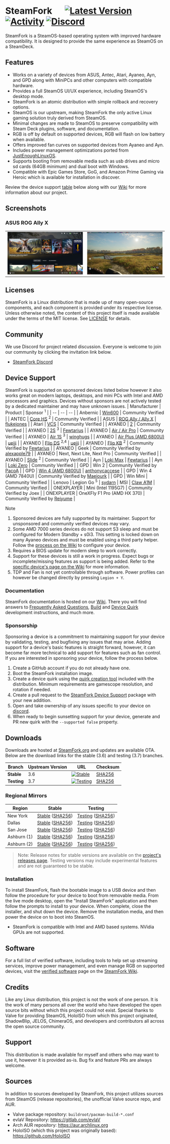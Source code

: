 # SteamFork&nbsp;&nbsp;&nbsp;&nbsp;&nbsp;&nbsp;[![Latest Version](https://img.shields.io/github/v/release/SteamFork/distribution.svg?color=1384B5&label=latest%20version&style=flat-square)](https://github.com/SteamFork/distribution/releases/latest) [![Activity](https://img.shields.io/github/commit-activity/m/SteamFork/distribution?color=1384B5&style=flat-square)](https://github.com/SteamFork/distribution/commits) [![Discord](https://img.shields.io/discord/1245092101193072650?color=1384B5&label=chat&style=flat-square)](https://discord.gg/AQ5rtQstCf)

SteamFork is a SteamOS-based operating system with improved hardware compatibility.  It is designed to provide the same experience as SteamOS on a SteamDeck.

## Features
* Works on a variety of devices from ASUS, Antec, Atari, Ayaneo, Ayn, and GPD along with MiniPCs and other computers with compatible hardware.
* Provides a full SteamOS UI/UX experience, including SteamOS's desktop mode.
* SteamFork is an atomic distribution with simple rollback and recovery options.
* SteamOS is our upstream, making SteamFork the only active Linux gaming solution truly derived from SteamOS.
* Minimal changes are made to SteamOS to preserve compatibility with Steam Deck plugins, software, and documentation.
* RGB is off by default on supported devices, RGB will flash on low battery when available.
* Offers improved fan curves on supported devices from Ayaneo and Ayn.
* Includes power management optimizations ported from [JustEnoughLinuxOS](https://github.com/JustEnoughLinuxOS).
* Supports booting from removable media such as usb drives and micro sd cards (64GB minimum) and dual boot with Windows.
* Compatible with Epic Games Store, GoG, and Amazon Prime Gaming via Heroic which is available for installation in discover.

Review the device support [table](https://github.com/SteamFork#device-support) below along with our [Wiki](https://wiki.steamfork.org) for more information about our project.

## Screenshots
### ASUS ROG Ally X
<table>
  <tr>
    <td><img src="https://raw.githubusercontent.com/SteamFork/.github/main/profile/.images/20250403-allyx-1.jpg"/></td>
    <td><img src="https://raw.githubusercontent.com/SteamFork/.github/main/profile/.images/20250403-allyx-2.jpg"/></td>
  </tr>
</table>

## Licenses
SteamFork is a Linux distribution that is made up of many open-source components, and each component is provided under its respective license.  Unless otherwise noted, the content of this project itself is made available under the terms of the MIT license.  See [LICENSE](https://github.com/SteamFork/distribution/blob/main/rootfs/steamfork/LICENSE) for details.

## Community
We use Discord for project related discussion.  Everyone is welcome to join our community by clicking the invitation link below.
* [SteamFork Discord](https://discord.gg/AQ5rtQstCf)

## Device Support
SteamFork is supported on sponsored devices listed below however it also works great on modern laptops, desktops, and mini PCs with Intel and AMD processors and graphics.  Devices without sponsors are not actively tested by a dedicated maintainer and may have unknown issues.
| Manufacturer | Product | Sponsor <sup>1</sup> |
| -- | -- | -- |
| Anbernic | [Win600](https://wiki.steamfork.org/devices/anbernic/win600) | Community Verified |
| ANTEC | [Core HS](https://wiki.steamfork.org/devices/antec/core-hs) <sup>2</sup> | Community Verified |
| ASUS | [ROG Ally / Ally X](https://wiki.steamfork.org/devices/asus/rog-ally) | [flukejones](https://github.com/flukejones) |
| Atari | [VCS](https://wiki.steamfork.org/devices/atari/vcs) | Community Verified |
| AYANEO | [2](https://wiki.steamfork.org/devices/ayaneo/ayaneo-2) | Community Verified |
| AYANEO | [2S](https://wiki.steamfork.org/devices/ayaneo/ayaneo-2s) <sup>3</sup> | [Fewtarius](https://github.com/fewtarius) |
| AYANEO | [Air / Air Pro](https://wiki.steamfork.org/devices/ayaneo/air) | Community Verified |
| AYANEO | [Air 1S](https://wiki.steamfork.org/devices/ayaneo/air-1s) <sup>3</sup> | [winghugs](https://github.com/winghugs) |
| AYANEO | [Air Plus (AMD 6800U)](https://wiki.steamfork.org/devices/ayaneo/air-plus-6800u) | [uejji](https://github.com/uejji) |
| AYANEO | [Flip DS](https://wiki.steamfork.org/devices/ayaneo/flip-ds) <sup>2,4</sup> | [uejji](https://github.com/uejji) |
| AYANEO | [Flip KB](https://wiki.steamfork.org/devices/ayaneo/flip-kb) <sup>2</sup> | Community Verified by [Fewtarius](https://github.com/fewtarius) |
| AYANEO | Geek | Community Verified by [alexapple79](https://www.youtube.com/watch?v=4iBE-PUC_0Y) |
| AYANEO | Next, Next Lite, Next Pro | Community Verified |
| AYANEO | [Slide](https://wiki.steamfork.org/devices/ayaneo/slide) <sup>2</sup> | Community Verified |
| Ayn | [Loki Max](https://wiki.steamfork.org/devices/ayn/loki-max) | [Fewtarius](https://github.com/fewtarius) |
| Ayn | [Loki Zero](https://wiki.steamfork.org/devices/ayn/loki-zero) | Community Verified |
| GPD | Win 2 | Community Verified by [PacoA](https://github.com/pacoa-kdbg) |
| GPD | [Win 4 (AMD 6800U)](https://wiki.steamfork.org/devices/gpd/win4-6800u) | [anthonycaccese](https://github.com/anthonycaccese) |
| GPD | Win 4 (AMD 7840U) | Community Verified by [Maeiourk](https://github.com/maeiourk) |
| GPD | Win Mini | Community Verified |
| Lenovo | Legion Go <sup>5</sup> | [sydarn](https://github.com/sydarn)
| MSI | [Claw A1M](https://wiki.steamfork.org/devices/msi/claw-a1m) | Community Verified |
| ONEXPLAYER | Mini (Intel 1195G7) | Community Verified by Joex |
| ONEXPLAYER | OneXFly F1 Pro (AMD HX 370) | Community Verified by [Reiyume](https://github.com/reiyume) |

> [!NOTE]
> 1. Sponsored devices are fully supported by its maintainer.  Support for unsponsored and community verified devices may vary.<br>
> 2. Some AMD 7000 series devices do not support S3 sleep and must be configured for Modern Standby + s0i3.  This setting is locked down on many Ayaneo devices and must be enabled using a third party helper.  Follow the [process on the Wiki](https://wiki.steamfork.org/troubleshooting/#enabling-modern-sleep-on-7000-series-amd-based-devices) to configure your device.
> 3. Requires a BIOS update for modern sleep to work correctly.
> 4. Support for these devices is still a work in progress.  Expect bugs or incomplete/missing features as support is being added.  Refer to the [specific device's page on the Wiki](https://wiki.steamfork.org/devices/) for more information.
> 5. TDP and Fan is not yet controllable through software. Power profiles can however be changed directly by pressing `Legion + Y`.

### Documentation
SteamFork documentation is hosted on our [Wiki](https://wiki.steamfork.org).  There you will find answers to [Frequently Asked Questions](https://wiki.steamfork.org/faqs/), [Build](https://wiki.steamfork.org/contribute/build/) and [Device Quirk](https://wiki.steamfork.org/contribute/quirks/) development instructions, and much more.

### Sponsorship
Sponsoring a device is a commitment to maintaining support for your device by validating, testing, and bugfixing any issues that may arise.  Adding support for a device's basic features is straight forward, however, it can become far more technical to add support for features such as fan control.  If you are interested in sponsoring your device, follow the process below.

1. Create a GitHub account if you do not already have one.
2. Boot the SteamFork installation image.
3. Create a device quirk using the [quirk creation tool](https://wiki.steamfork.org/contribute/quirks/) included with the distribution.  Minimum requirements are gamescope resolution, and rotation if needed.
4. Create a pull request to the [SteamFork Device Support](https://github.com/SteamFork/distribution/tree/main/PKGBUILD/steamfork-device-support) package with your new addition.
5. Open and take ownership of any issues specific to your device on [discord](https://github.com/SteamFork#community).
6. When ready to begin sunsetting support for your device, generate and PR new quirk with the `--supported false` property.

## Downloads 
Downloads are hosted at [SteamFork.org](https://www.steamfork.org/images/installer/) and updates are available OTA. Below are the download links for the stable (3.6) and testing (3.7) branches.

| Branch       | Upstream Version | URL                                                                                                           | Checksum                                                                                                           |
|--------------|------------------|---------------------------------------------------------------------------------------------------------------|--------------------------------------------------------------------------------------------------------------------|
| **Stable**   | 3.6              | [![Stable](https://img.shields.io/github/release/SteamFork/distribution.svg?color=156C9C&label=Stable&style=flat-square)](https://www.steamfork.org/images/installer/steamfork-rel-latest-x86_64.iso) | [SHA256](https://www.steamfork.org/images/installer/steamfork-rel-latest-x86_64.iso.sha256)                       |
| **Testing**  | 3.7              | [![Testing](https://img.shields.io/badge/Testing-Latest-156C9C?color=156C9C&style=flat-square)](https://www.steamfork.org/images/installer/steamfork-testing-latest-x86_64.iso) | [SHA256](https://www.steamfork.org/images/installer/steamfork-testing-latest-x86_64.iso.sha256)                   |

### Regional Mirrors
| Region       | Stable                                                                                                       | Testing                                                                                                       |
|--------------|-------------------------------------------------------------------------------------------------------------|--------------------------------------------------------------------------------------------------------------|
| New York     | [Stable](https://www1.ny.steamfork.org/images/installer/steamfork-rel-latest-x86_64.iso) ([SHA256](https://www1.ny.steamfork.org/images/installer/steamfork-rel-latest-x86_64.iso.sha256)) | [Testing](https://www1.ny.steamfork.org/images/installer/steamfork-testing-latest-x86_64.iso) ([SHA256](https://www1.ny.steamfork.org/images/installer/steamfork-testing-latest-x86_64.iso.sha256)) |
| Dallas       | [Stable](https://www1.da.steamfork.org/images/installer/steamfork-rel-latest-x86_64.iso) ([SHA256](https://www1.da.steamfork.org/images/installer/steamfork-rel-latest-x86_64.iso.sha256)) | [Testing](https://www1.da.steamfork.org/images/installer/steamfork-testing-latest-x86_64.iso) ([SHA256](https://www1.da.steamfork.org/images/installer/steamfork-testing-latest-x86_64.iso.sha256)) |
| San Jose     | [Stable](https://www1.sj.steamfork.org/images/installer/steamfork-rel-latest-x86_64.iso) ([SHA256](https://www1.sj.steamfork.org/images/installer/steamfork-rel-latest-x86_64.iso.sha256)) | [Testing](https://www1.sj.steamfork.org/images/installer/steamfork-testing-latest-x86_64.iso) ([SHA256](https://www1.sj.steamfork.org/images/installer/steamfork-testing-latest-x86_64.iso.sha256)) |
| Ashburn (1)  | [Stable](https://www1.as.steamfork.org/images/installer/steamfork-rel-latest-x86_64.iso) ([SHA256](https://www1.as.steamfork.org/images/installer/steamfork-rel-latest-x86_64.iso.sha256)) | [Testing](https://www1.as.steamfork.org/images/installer/steamfork-testing-latest-x86_64.iso) ([SHA256](https://www1.as.steamfork.org/images/installer/steamfork-testing-latest-x86_64.iso.sha256)) |
| Ashburn (2)  | [Stable](https://www2.as.steamfork.org/images/installer/steamfork-rel-latest-x86_64.iso) ([SHA256](https://www2.as.steamfork.org/images/installer/steamfork-rel-latest-x86_64.iso.sha256)) | [Testing](https://www2.as.steamfork.org/images/installer/steamfork-testing-latest-x86_64.iso) ([SHA256](https://www2.as.steamfork.org/images/installer/steamfork-testing-latest-x86_64.iso.sha256)) |

> Note: Release notes for stable versions are available on the [project's releases page](https://github.com/SteamFork/distribution/releases). Testing versions may include experimental features and are not guaranteed to be stable.

### Installation
To install SteamFork, flash the bootable image to a USB device and then follow the procedure for your device to boot from removable media.  From the live mode desktop, open the "Install SteamFork" application and then follow the prompts to install to your device.  When complete, close the installer, and shut down the device.  Remove the installation media, and then power the device on to boot into SteamOS.

* SteamFork is compatible with Intel and AMD based systems.  NVidia GPUs are not supported.

## Software
For a full list of verified software, including tools to help set up streaming services, improve power management, and even manage RGB on supported devices, visit the [verified software](https://wiki.steamfork.org/play/verified-software) page on the [SteamFork Wiki](https://wiki.steamfork.org).

## Credits

Like any Linux distribution, this project is not the work of one person.  It is the work of many persons all over the world who have developed the open source bits without which this project could not exist.  Special thanks to Valve for providing SteamOS, HoloISO from which this project originated, ShadowBlip, JELOS, ChimeraOS, and developers and contributors all across the open source community.

## Support
This distribution is made available for myself and others who may want to use it, however it is provided as-is.  Bug fix and feature PRs are always welcome.

## Sources
In addition to sources developed by SteamFork, this project utilizes sources from SteamOS (release repositories), the unofficial Valve source repo, and AUR.

* Valve package repository: `buildroot/pacman-build-*.conf`
* evlaV Repository: https://gitlab.com/evlaV
* Arch AUR repository: https://aur.archlinux.org
* HoloISO (which this project was originally based): https://github.com/HoloISO
